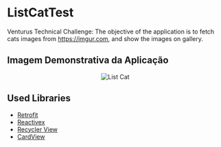 # ListCatTest
Venturus Technical Challenge: The objective of the application is to fetch cats images from https://imgur.com, and show the images on gallery.



## Imagem Demonstrativa da Aplicação

<p align="center">
  <img title="List Cat" alt="List Cat" src="https://s7.gifyu.com/images/ezgif.com-resizee091c99b17e77442.md.gif">
</p>


## Used Libraries

- [Retrofit](https://square.github.io/retrofit/ "Retrofit")
- [Reactivex](http://reactivex.io/ "Reactivex")
- [Recycler View](https://developer.android.com/reference/androidx/recyclerview/widget/package-summary?hl=en "Recycler View")
- [CardView](https://developer.android.com/guide/topics/ui/layout/cardview?hl=pt-br "Card View")

